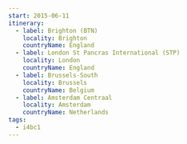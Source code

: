 ```yaml
---
start: 2015-06-11
itinerary:
  - label: Brighton (BTN)
    locality: Brighton
    countryName: England
  - label: London St Pancras International (STP)
    locality: London
    countryName: England
  - label: Brussels-South
    locality: Brussels
    countryName: Belgium
  - label: Amsterdam Centraal
    locality: Amsterdam
    countryName: Netherlands
tags:
  - i4bc1
---
```


